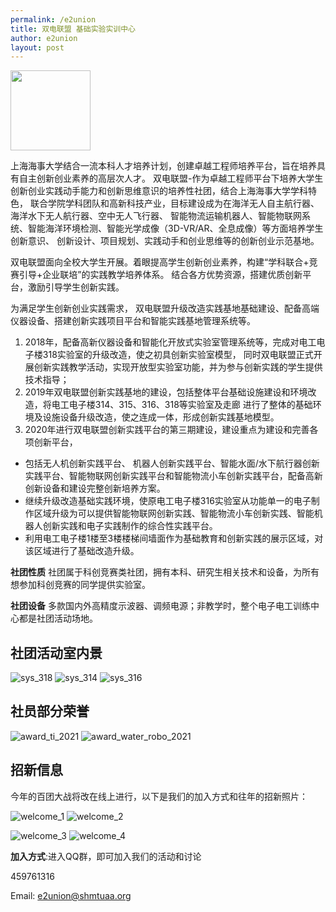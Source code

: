 ```yaml
---
permalink: /e2union
title: 双电联盟 基础实验实训中心
author: e2union
layout: post
---
```


<img src="../assets/e2union/img/main_logo.png" width="128" height="128">

上海海事大学结合一流本科人才培养计划，创建卓越工程师培养平台，旨在培养具有自主创新创业素养的高层次人才。
双电联盟-作为卓越工程师平台下培养大学生创新创业实践动手能力和创新思维意识的培养性社团，结合上海海事大学学科特色，
联合学院学科团队和高新科技产业，目标建设成为在海洋无人自主航行器、海洋水下无人航行器、空中无人飞行器、
智能物流运输机器人、智能物联网系统、智能海洋环境检测、智能光学成像（3D-VR/AR、全息成像）等方面培养学生创新意识、
创新设计、项目规划、实践动手和创业思维等的创新创业示范基地。

双电联盟面向全校大学生开展。着眼提高学生创新创业素养，构建“学科联合+竞赛引导+企业联培”的实践教学培养体系。
结合各方优势资源，搭建优质创新平台，激励引导学生创新实践。

<!-- more -->

为满足学生创新创业实践需求， 双电联盟升级改造实践基地基础建设、配备高端仪器设备、搭建创新实践项目平台和智能实践基地管理系统等。
1. 2018年，配备高新仪器设备和智能化开放式实验室管理系统等，完成对电工电子楼318实验室的升级改造，使之初具创新实验室模型，
同时双电联盟正式开展创新实践教学活动，实现开放型实验室功能，并为参与创新实践的学生提供技术指导；
2. 2019年双电联盟创新实践基地的建设，包括整体平台基础设施建设和环境改造，将电工电子楼314、315、316、318等实验室及走廊
进行了整体的基础环境及设施设备升级改造，使之连成一体，形成创新实践基地模型。
3. 2020年进行双电联盟创新实践平台的第三期建设，建设重点为建设和完善各项创新平台，
* 包括无人机创新实践平台、 机器人创新实践平台、智能水面/水下航行器创新实践平台、智能物联网创新实践平台和智能物流小车创新实践平台，配备高新创新设备和建设完整创新培养方案。
* 继续升级改造基础实践环境，使原电工电子楼316实验室从功能单一的电子制作区域升级为可以提供智能物联网创新实践、智能物流小车创新实践、智能机器人创新实践和电子实践制作的综合性实践平台。
* 利用电工电子楼1楼至3楼楼梯间墙面作为基础教育和创新实践的展示区域，对该区域进行了基础改造升级。

**社团性质**    社团属于科创竞赛类社团，拥有本科、研究生相关技术和设备，为所有想参加科创竞赛的同学提供实验室。

**社团设备**    多款国内外高精度示波器、调频电源；非教学时，整个电子电工训练中心都是社团活动场地。

## 社团活动室内景

![sys_318](../assets/e2union/img/sys_318.png)
![sys_314](../assets/e2union/img/sys_314.png)
![sys_316](../assets/e2union/img/sys_316.png)

## 社员部分荣誉

![award_ti_2021](../assets/e2union/img/award_ti_2021.jpg)
![award_water_robo_2021](../assets/e2union/img/award_water_robo_2021.jpg)

## 招新信息

今年的百团大战将改在线上进行，以下是我们的加入方式和往年的招新照片：

![welcome_1](../assets/e2union/img/welcome_1.jpg)
![welcome_2](../assets/e2union/img/welcome_2.jpg)

![welcome_3](../assets/e2union/img/welcome_3.jpg)
![welcome_4](../assets/e2union/img/welcome_4.jpg)

**加入方式**:进入QQ群，即可加入我们的活动和讨论

459761316

Email: [e2union@shmtuaa.org](mailto:e2union@shmtuaa.org)
